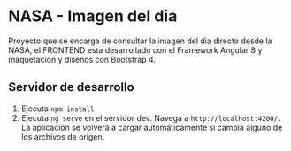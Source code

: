 # NASA - Imagen del dia

Proyecto que se encarga de consultar la imagen del dia directo desde la NASA, el FRONTEND esta desarrollado con el Framework Angular 8 y maquetacion y diseños con Bootstrap 4.

## Servidor de desarrollo

1. Ejecuta `npm install`
2. Ejecuta `ng serve` en el servidor dev. Navega a `http://localhost:4200/`. La aplicación se volverá a cargar automáticamente si cambia alguno de los archivos de origen.